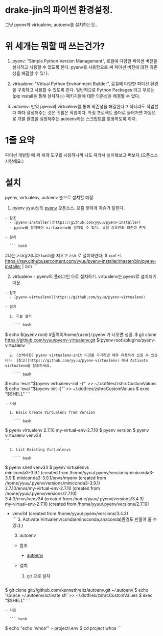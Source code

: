 # drake-jin의 파이썬 환경설정.
그냥  pyenv와 virtualenv, autoenv를 설치하는것..

# 위 세개는 뭐할 때 쓰는건가?

1. pyenv: "Simple Python Version Management", 로컬에 다양한 파이썬 버전을 설치하고 사용할 수 있도록 한다. pyenv를 사용함으로 써 파이썬 버전에 대한 의존성을 해결할 수 있다. 

2. virtualenv: "Virtual Python Environment Builder", 로컬에 다양한 파이선 환경을 구축하고 사용할 수 있도록 한다. 일반적으로 Python Packages 라고 부르는 (pip install을 통해 설치하는) 패키지들에 대한 의존성을 해결할 수 있다. 

3. autoenv: 만약 pyenv와 virtualenv를 통해 의존성을 해결한다고 하더라도 작업할 때 마다 설정해주는 것은 귀찮은 작업이다. 특정 프로젝트 폴더로 들어가면 자동으로 개발 환경을 설정해주는 autoenv라는 스크립트를 활용하도록 하자. 

# 1줄 요약
파이썬 개발할 때 위 세개 도구를 사용하니까 나도 따라서 설치해보고 써보자.(오픈소스 사랑해요.)


# 설치
pyenv, virtualenv, autoenv 순으로 설치할 예정.


  1. pyenv
yyuu님의 [pyenv](https://github.com/yyuu/pyenv) 오픈소스. 요즘 핫하게 이슈가 달린다. 

  
    - 참조 
      - [pyenv-installer](https://github.com/yyuu/pyenv-installer)
      - pyenv를 설치해야 virtualenv를 설치할 수 있다. 유틸 상호관의 의존성 존재

    - 설치

      ``` bash
#나는 zsh유저니까 bash를 지우고 zsh 로 설치하였다.
$ curl -L https://raw.githubusercontent.com/yyuu/pyenv-installer/master/bin/pyenv-installer | zsh
      ```

  2. virtualenv 
    - pyenv의 플러그인 으로 설치하기. virtualenv는 pyenv로 설치되기 때문. 
  
    - 참조
      - [pyenv-virtualenv](https://github.com/yyuu/pyenv-virtualenv)

    - 설치 
    
      1. 기본 설치 
      
        ``` bash
$ echo $(pyenv root) #출력이/home/{user}/.pyenv 가 나오면 성공.
$ git clone https://github.com/yyuu/pyenv-virtualenv.git $(pyenv root)/plugins/pyenv-virtualenv 
        ```

      2. (선택사항) pyenv virtualenv-init 이것을 추가하면 매우 유용하게 쓰일 수 있습니다. [참고](https://github.com/yyuu/pyenv-virtualenv) 에서 Activate virtualenv를 참조하세요. 

        ``` bash
$ echo 'eval "$(pyenv virtualenv-init -)"' >> ~/.dotfiles/zshrcCustomValues
$ echo 'eval "$(pyenv init -)"' >> ~/.dotfiles/zshrcCustomValues
$ exec "$SHELL"
        ```
    
    - 사용

      1. Basic Create Virtualenv from Version

        ``` bash
$ pyenv virtualenv 2.7.10 my-virtual-env-2.7.10
$ pyenv version
$ pyenv virtualenv venv34  
        ```

      2. List Existing Virtualenvs    

        ``` bash
$ pyenv shell venv34
$ pyenv virtualenvs  
  miniconda3-3.9.1 (created from /home/yyuu/.pyenv/versions/miniconda3-3.9.1)
  miniconda3-3.9.1/envs/myenv (created from /home/yyuu/.pyenv/versions/miniconda3-3.9.1)  
  2.7.10/envs/my-virtual-env-2.7.10 (created from /home/yyuu/.pyenv/versions/2.7.10)  
  3.4.3/envs/venv34 (created from /home/yyuu/.pyenv/versions/3.4.3)  
  my-virtual-env-2.7.10 (created from /home/yyuu/.pyenv/versions/2.7.10)
* venv34 (created from /home/yyuu/.pyenv/versions/3.4.3)        
         ```
      3. Activate Virtualenv(conda(minoconda,anaconda)환경도 만들어 줄 수 있다.) 
        

  3. autoenv 

    - 참조
      - [autoenv](https://github.com/kennethreitz/autoenv)

    - 설치
      1. git 으로 설치

      ``` bash
$ git clone git://github.com/kennethreitz/autoenv.git ~/.autoenv 
$ echo 'source ~/.autoenv/activate.sh' >> ~/.dotfiles/zshrcCustomValues
$ exec "$SHELL"
      ```

    - 사용

      ``` bash 
$ echo "echo 'whoa'" > project/.env 
$ cd project
whoa
      ```


